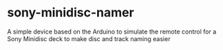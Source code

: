 # sony-minidisc-namer
A simple device based on the Arduino to simulate the remote control for a Sony Minidisc deck to make disc and track naming easier

